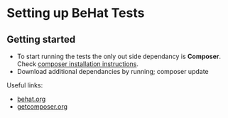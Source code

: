 Setting up BeHat Tests
======================

Getting started
---------------

* To start running the tests the only out side dependancy is **Composer**. Check [composer installation instructions](http://getcomposer.org/doc/00-intro.md).
* Download additional dependancies by running;
          composer update


Useful links:

* [behat.org](http://behat.org)
* [getcomposer.org](http://composer.org)
